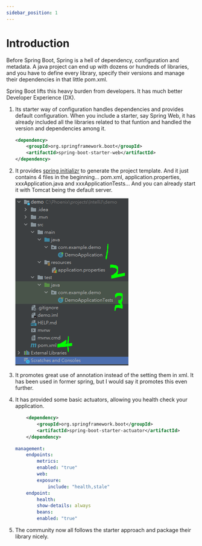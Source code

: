 ```yaml
---
sidebar_position: 1
---
```


# Introduction

Before Spring Boot, Spring is a hell of dependency, configuration and metadata. A java project can end up with dozens or hundreds of libraries, and you have to define every library, specify their versions and manage their dependencies in that little pom.xml. 

Spring Boot lifts this heavy burden from developers. It has much better Developer Experience (DX).

1. Its starter way of configuration handles dependencies and provides default configuration. When you include a starter, say Spring Web, it has already included all the libraries related to that funtion and handled the version and dependencies among it. 
    ```xml title="Define starter in pom.xml"
    <dependency>
        <groupId>org.springframework.boot</groupId>
        <artifactId>spring-boot-starter-web</artifactId>
    </dependency>
    ```
2. It provides [spring initializr](https://start.spring.io/) to generate the project template. And it just contains 4 files in the beginning... pom.xml, application.properties, xxxApplication.java and xxxApplicationTests... And you can already start it with Tomcat being the default server.

    ![spring boot file structure](/img/springboot/spring-boot-initial-files.PNG)

3. It promotes great use of annotation instead of the setting them in xml. It has been used in former spring, but I would say it promotes this even further.

4. It has provided some basic actuators, allowing you health check your application.

    ```xml title="pom.xml"
        <dependency>
		    <groupId>org.springframework.boot</groupId>
		    <artifactId>spring-boot-starter-actuator</artifactId>
		</dependency>
    ```

    ```yml title="application.yml"
    management:
        endpoints:
            metrics:
            enabled: "true"
            web:
            exposure:
                include: "health,stale"
        endpoint:
            health:
            show-details: always
            beans:
            enabled: "true"
    ```
5. The community now all follows the starter approach and package their library nicely.